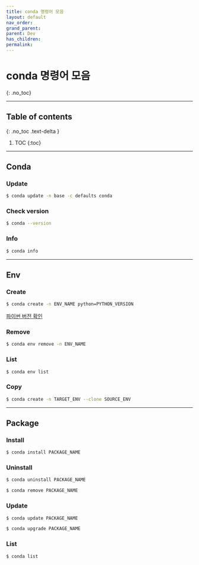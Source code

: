 ```yaml
---
title: conda 명령어 모음
layout: default
nav_order:
grand_parent:
parent: Dev
has_children:
permalink:
---
```



# conda 명령어 모음
{: .no_toc}

***

## Table of contents
{: .no_toc .text-delta }

1. TOC
{:toc}

***

## Conda

### Update

```bash
$ conda update -n base -c defaults conda
```

### Check version

```bash
$ conda --version
```

### Info

```bash
$ conda info
```

***

## Env

### Create

```bash
$ conda create -n ENV_NAME python=PYTHON_VERSION
```
[파이썬 버전 확인](https://www.python.org/downloads/)

### Remove

```bash
$ conda env remove -n ENV_NAME
```

### List

```bash
$ conda env list
```

### Copy

```bash
$ conda create -n TARGET_ENV --clone SOURCE_ENV
```

***

## Package

### Install

```bash
$ conda install PACKAGE_NAME
```

### Uninstall

```bash
$ conda uninstall PACKAGE_NAME
```
```bash
$ conda remove PACKAGE_NAME
```

### Update
```bash
$ conda update PACKAGE_NAME
```
```bash
$ conda upgrade PACKAGE_NAME
```

### List
```bash
$ conda list
```
